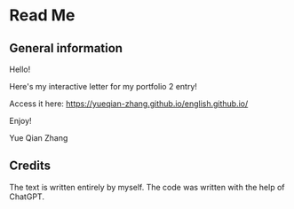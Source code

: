 <h1>Read Me</h1>

<h2>General information</h2>

Hello!

Here's my interactive letter for my portfolio 2 entry!

Access it here: https://yueqian-zhang.github.io/english.github.io/

Enjoy!

Yue Qian Zhang

<h2>Credits</h2>
The text is written entirely by myself. 
The code was written with the help of ChatGPT. 
